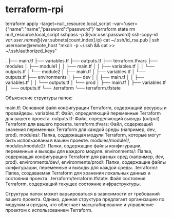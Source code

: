 # terraform-rpi

terraform apply -target=null_resource.local_script -var='user={"name":"name","password":"password"}'
terraform state rm null_resource.local_script
sshpass -p ${var.user.password} ssh-copy-id ${var.user.name}@${var.subnets[count.index].ip}
cat ~/.ssh/id_rsa.pub | ssh username@remote_host "mkdir -p ~/.ssh && cat >> ~/.ssh/authorized_keys"

.
├── main.tf
├── variables.tf
├── outputs.tf
├── terraform.tfvars
├── modules
│ ├── module1
│ │ ├── main.tf
│ │ ├── variables.tf
│ │ └── outputs.tf
│ └── module2
│ ├── main.tf
│ ├── variables.tf
│ └── outputs.tf
├── environments
│ ├── dev
│ │ ├── main.tf
│ │ ├── variables.tf
│ │ └── outputs.tf
│ └── prod
│ ├── main.tf
│ ├── variables.tf
│ └── outputs.tf
└── .terraform
└── terraform.tfstate

Объяснение структуры папок:

main.tf: Основной файл конфигурации Terraform, содержащий ресурсы и провайдеры.
variables.tf: Файл, определяющий переменные Terraform для вашего проекта.
outputs.tf: Файл, определяющий выводы (output) Terraform для вашего проекта.
terraform.tfvars: Файл, содержащий значения переменных Terraform для каждой среды (например, dev, prod).
modules/: Папка, содержащая модули Terraform, которые могут быть использованы в вашем проекте.
modules/module1/, modules/module2/: Папки, содержащие файлы конфигурации, переменные и выводы для каждого модуля.
environments/: Папка, содержащая конфигурацию Terraform для разных сред (например, dev, prod).
environments/dev/, environments/prod/: Папки, содержащие файлы конфигурации, переменные и выводы для каждой среды.
.terraform/: Папка, создаваемая Terraform для хранения локальных данных и состояния проекта.
.terraform/terraform.tfstate: Файл состояния Terraform, содержащий текущее состояние инфраструктуры.

Структура папок может варьироваться в зависимости от требований вашего проекта. Однако, данная структура предлагает организацию по модулям и средам, что облегчает масштабирование и управление проектом с использованием Terraform.
